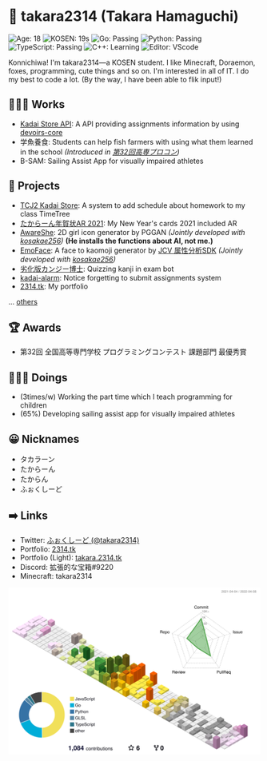 # 🦊 takara2314 (Takara Hamaguchi)
![Age: 18](https://img.shields.io/badge/Age-18-red?style=for-the-badge)
![KOSEN: 19s](https://img.shields.io/badge/KOSEN-19s-green?style=for-the-badge)
![Go: Passing](https://img.shields.io/badge/Go-passing-00ADD8?style=for-the-badge&logo=go)
![Python: Passing](https://img.shields.io/badge/Python-passing-3572A5?style=for-the-badge&logo=python)
![TypeScript: Passing](https://img.shields.io/badge/TypeScript-passing-2B7489?style=for-the-badge&logo=typescript)
![C++: Learning](https://img.shields.io/badge/C++-learning-f34b7d?style=for-the-badge&logo=cplusplus)
![Editor: VScode](https://img.shields.io/badge/Editor-VScode-0078D4?style=for-the-badge&logo=visualstudiocode)

Konnichiwa! I'm takara2314—a KOSEN student. I like Minecraft, Doraemon, foxes, programming, cute things and so on. I'm interested in all of IT. I do my best to code a lot. (By the way, I have been able to flik input!)

## 👨🏽‍💻 Works
- [Kadai Store API](https://github.com/takara2314/kadai-store-api): A API providing assignments information by using [devoirs-core](https://github.com/approvers/devoirs-core)
- 学魚養食: Students can help fish farmers with using what them learned in the school _(Introduced in [第32回高専プロコン](https://youtu.be/GpcsrOywmHA?t=21897))_
- B-SAM: Sailing Assist App for visually impaired athletes

## 📃 Projects
- [TCJ2 Kadai Store](https://github.com/takara2314/tcj2-kadai-store): A system to add schedule about homework to my class TimeTree
- [たからーん年賀状AR 2021](https://github.com/takara2314/nenga2021): My New Year's cards 2021 included AR
- [AwareShe](https://github.com/takara2314/awareshe): 2D girl icon generator by PGGAN _(Jointly developed with [kosakae256](https://github.com/kosakae256))_ **(He installs the functions about AI, not me.)**
- [EmoFace](https://github.com/kosakae256/EmoFace): A face to kaomoji generator by [JCV 属性分析SDK](https://www.japancv.co.jp/solutions/insight_sdk/) _(Jointly developed with [kosakae256](https://github.com/kosakae256))_
- [劣化版カンジー博士](https://github.com/takara2314/downgraded-dr.kanji): Quizzing kanji in exam bot
- [kadai-alarm](https://github.com/takara2314/kadai-alarm): Notice forgetting to submit assignments system
- [2314.tk](https://github.com/takara2314/2314.tk): My portfolio

... [others](https://2314.tk/works)

## 🏆 Awards
- 第32回 全国高等専門学校 プログラミングコンテスト 課題部門 最優秀賞

## 👨🏽‍🔬 Doings
- (3times/w) Working the part time which I teach programming for children
- (65%) Developing sailing assist app for visually impaired athletes

## 😀 Nicknames
- タカラーン
- たからーん
- たからん
- ふぉくしーど

## ➡️ Links
- Twitter: [ふぉくしーど (@takara2314)](https://twitter.com/takara2314)
- Portfolio: [2314.tk](https://2314.tk/)
- Portfolio (Light): [takara.2314.tk](https://takara.2314.tk/)
- Discord: 拡張的な宝箱#9220
- Minecraft: takara2314

![](./profile-3d-contrib/profile-season-animate.svg)
